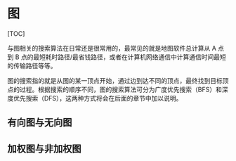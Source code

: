 # 图

[TOC]


与图相关的搜索算法在日常还是很常用的，最常见的就是地图软件总计算从 A 点到 B 点的最短耗时路径/最省钱路径，或者在计算机网络通信中计算通信时间最短的传输路径等等。

图的搜索指的就是从图的某一顶点开始，通过边到达不同的顶点，最终找到目标顶点的过程。根据搜索的顺序不同，图的搜索算法可分为广度优先搜索（BFS）和深度优先搜索（DFS），这两种方式将会在后面的章节中加以说明。




## 有向图与无向图





## 加权图与非加权图



